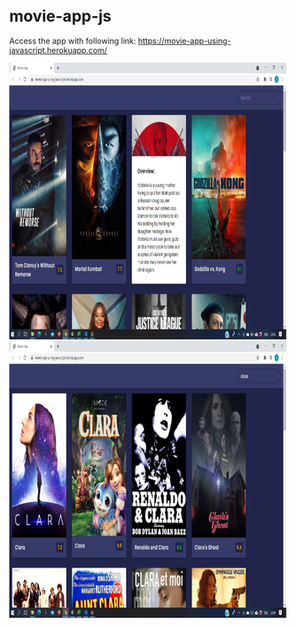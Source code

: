 # movie-app-js


Access the app with following link:
https://movie-app-using-javascript.herokuapp.com/

<img src="images/Screenshot 2021-05-12 23.03.44.png" height="500" width="500">
<img src="images/Screenshot 2021-05-12 23.09.25.png" height="500" width="500">
